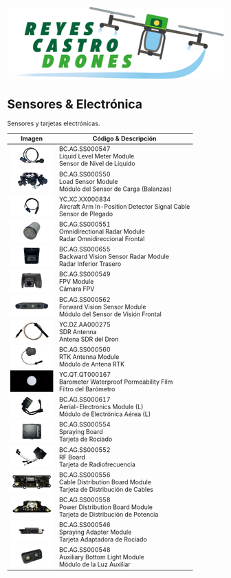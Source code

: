 [![](/Reyes-Castro-Drones_LOGO.png "Volver a la Página de Inicio")](/README.md)

# Sensores & Electrónica

Sensores y tarjetas electrónicas.

| Imagen | Código & Descripción |
| ------ | -------------------- |
| <img src="./BC.AG.SS000547.png" width="100"> |BC.AG.SS000547 <br>Liquid Level Meter Module<br>Sensor de Nivel de Líquido |
| <img src="./BC.AG.SS000550.png" width="100"> |BC.AG.SS000550 <br>Load Sensor Module<br>Módulo del Sensor de Carga (Balanzas) |
| <img src="./YC.XC.XX000834.png" width="100"> |YC.XC.XX000834 <br>Aircraft Arm In-Position Detector Signal Cable<br>Sensor de Plegado |
| <img src="./BC.AG.SS000551.png" width="100"> |BC.AG.SS000551 <br>Omnidirectional Radar Module<br>Radar Omnidireccional Frontal |
| <img src="./BC.AG.SS000655.png" width="100"> |BC.AG.SS000655 <br>Backward Vision Sensor Radar Module<br>Radar Inferior Trasero |
| <img src="./BC.AG.SS000549.png" width="100"> |BC.AG.SS000549 <br>FPV Module<br>Cámara FPV |
| <img src="./BC.AG.SS000562.png" width="100"> |BC.AG.SS000562 <br>Forward Vision Sensor Module<br>Módulo del Sensor de Visión Frontal |
| <img src="./YC.DZ.AA000275.png" width="100"> |YC.DZ.AA000275 <br>SDR Antenna<br>Antena SDR del Dron |
| <img src="./BC.AG.SS000560.png" width="100"> |BC.AG.SS000560 <br>RTK Antenna Module<br>Módulo de Antena RTK |
| <img src="./YC.QT.QT000167.png" width="100"> |YC.QT.QT000167 <br>Barometer Waterproof Permeability Film<br>Filtro del Barómetro |
| <img src="./BC.AG.SS000617.png" width="100"> |BC.AG.SS000617 <br>Aerial-Electronics Module (L)<br>Módulo de Electrónica Aérea (L) |
| <img src="./BC.AG.SS000554.png" width="100"> |BC.AG.SS000554 <br>Spraying Board<br>Tarjeta de Rociado |
| <img src="./BC.AG.SS000552.png" width="100"> |BC.AG.SS000552 <br>RF Board<br>Tarjeta de Radiofrecuencia |
| <img src="./BC.AG.SS000556.png" width="100"> |BC.AG.SS000556 <br>Cable Distribution Board Module<br>Tarjeta de Distribución de Cables |
| <img src="./BC.AG.SS000558.png" width="100"> |BC.AG.SS000558 <br>Power Distribution Board Module<br>Tarjeta de Distribución de Potencia |
| <img src="./BC.AG.SS000546.png" width="100"> |BC.AG.SS000546 <br>Spraying Adapter Module<br>Tarjeta Adaptadora de Rociado |
| <img src="./BC.AG.SS000548.png" width="100"> |BC.AG.SS000548 <br>Auxiliary Bottom Light Module<br>Módulo de la Luz Auxiliar |
